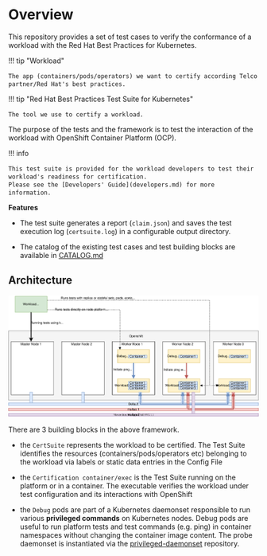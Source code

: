 <!-- markdownlint-disable line-length no-bare-urls no-emphasis-as-heading -->
# Overview

This repository provides a set of test cases to verify the conformance of a workload with the Red Hat Best Practices for Kubernetes.

!!! tip "Workload"

    The app (containers/pods/operators) we want to certify according Telco partner/Red Hat's best practices.

!!! tip "Red Hat Best Practices Test Suite for Kubernetes"

    The tool we use to certify a workload.

The purpose of the tests and the framework is to test the interaction of the workload with OpenShift Container Platform (OCP).  

!!! info

    This test suite is provided for the workload developers to test their workload's readiness for certification.
    Please see the [Developers' Guide](developers.md) for more information.

**Features**

* The test suite generates a report (`claim.json`) and saves the test execution log (`certsuite.log`) in a configurable output directory.

* The catalog of the existing test cases and test building blocks are available in [CATALOG.md](https://github.com/redhat-best-practices-for-k8s/certsuite/blob/main/CATALOG.md)

## Architecture

 ![overview](assets/images/overview-new.svg)

There are 3 building blocks in the above framework.

* the `CertSuite` represents the workload to be certified. The Test Suite identifies the resources (containers/pods/operators etc) belonging to the workload via labels or static data entries in the Config File

* the `Certification container/exec` is the Test Suite running on the platform or in a container. The executable verifies the workload under test configuration and its interactions with OpenShift

* the `Debug` pods are part of a Kubernetes daemonset responsible to run various **privileged commands** on Kubernetes nodes. Debug pods are useful to run platform tests and test commands (e.g. ping) in container namespaces without changing the container image content. The probe daemonset is instantiated via the [privileged-daemonset](https://github.com/redhat-best-practices-for-k8s/privileged-daemonset) repository.
